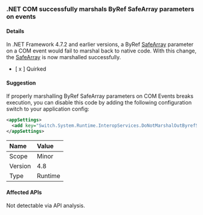 ### .NET COM successfully marshals ByRef SafeArray parameters on events

#### Details

In .NET Framework 4.7.2 and earlier versions, a ByRef [SafeArray](/windows/desktop/api/oaidl/ns-oaidl-safearray) parameter on a COM event would fail to marshal back to native code. With this change, the [SafeArray](/windows/desktop/api/oaidl/ns-oaidl-safearray) is now marshalled successfully.

- [ x ] Quirked

#### Suggestion

If properly marshalling ByRef SafeArray parameters on COM Events breaks execution, you can disable this code by adding the following configuration switch to your application config:

```xml
<appSettings>
  <add key="Switch.System.Runtime.InteropServices.DoNotMarshalOutByrefSafeArrayOnInvoke" value="true" />
</appSettings>
```

| Name    | Value   |
| :------ | :------ |
| Scope   | Minor   |
| Version | 4.8     |
| Type    | Runtime |

#### Affected APIs

Not detectable via API analysis.

<!--

#### Affected APIs

Not detectable via API analysis.

-->
